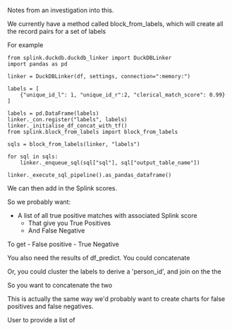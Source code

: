 Notes from an investigation into this.

We currently have a method called block_from_labels, which will create all the record pairs for a set of labels

For example

```
from splink.duckdb.duckdb_linker import DuckDBLinker
import pandas as pd

linker = DuckDBLinker(df, settings, connection=":memory:")

labels = [
    {"unique_id_l": 1, "unique_id_r":2, "clerical_match_score": 0.99}
]

labels = pd.DataFrame(labels)
linker._con.register("labels", labels)
linker._initialise_df_concat_with_tf()
from splink.block_from_labels import block_from_labels

sqls = block_from_labels(linker, "labels")

for sql in sqls:
    linker._enqueue_sql(sql["sql"], sql["output_table_name"])

linker._execute_sql_pipeline().as_pandas_dataframe()
```

We can then add in the Splink scores.

So we probably want:

- A list of all true positive matches with associated Splink score
  - That give you True Positives
  - And False Negative

To get - False positive - True Negative

You also need the results of df_predict. You could concatenate

Or, you could cluster the labels to derive a 'person_id', and join on the the

So you want to concatenate the two

This is actually the same way we'd probably want to create charts for false positives and false negatives.

User to provide a list of
